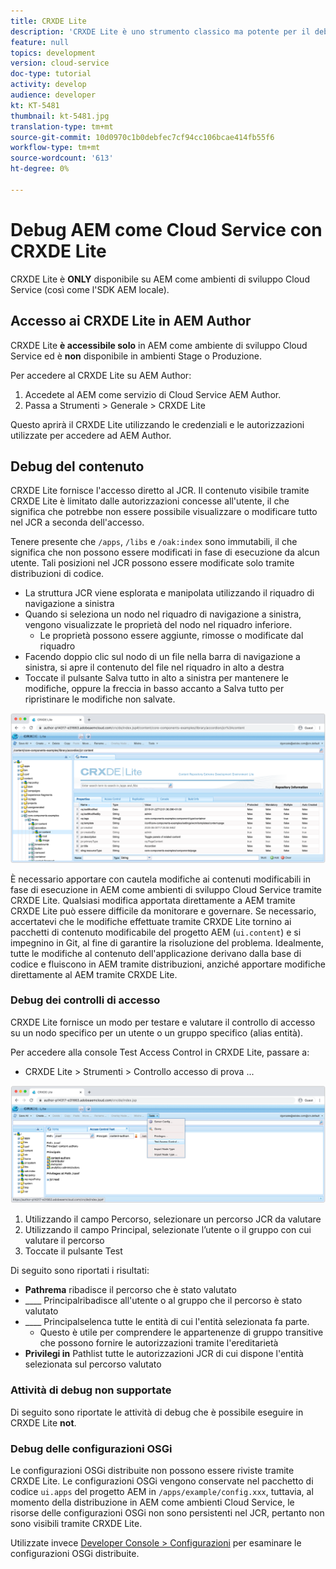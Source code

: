 ```yaml
---
title: CRXDE Lite
description: 'CRXDE Lite è uno strumento classico ma potente per il debug dei AEM come ambienti per sviluppatori Cloud Service. CRXDE Lite fornisce una suite di funzionalità che facilita il debug dall''ispezione di tutte le risorse e proprietà, dalla manipolazione delle parti modificabili del JCR e dalle autorizzazioni di indagine. '
feature: null
topics: development
version: cloud-service
doc-type: tutorial
activity: develop
audience: developer
kt: KT-5481
thumbnail: kt-5481.jpg
translation-type: tm+mt
source-git-commit: 10d0970c1b0debfec7cf94cc106bcae414fb55f6
workflow-type: tm+mt
source-wordcount: '613'
ht-degree: 0%

---
```



# Debug AEM come Cloud Service con CRXDE Lite

CRXDE Lite è __ONLY__ disponibile su AEM come ambienti di sviluppo Cloud Service (così come l&#39;SDK AEM locale).

## Accesso ai CRXDE Lite in AEM Author

CRXDE Lite __è accessibile solo__ in AEM come ambiente di sviluppo Cloud Service ed è __non__ disponibile in ambienti Stage o Produzione.

Per accedere al CRXDE Lite su AEM Author:

1. Accedete al AEM come servizio di Cloud Service AEM Author.
1. Passa a Strumenti > Generale > CRXDE Lite

Questo aprirà il CRXDE Lite utilizzando le credenziali e le autorizzazioni utilizzate per accedere ad AEM Author.

## Debug del contenuto

CRXDE Lite fornisce l&#39;accesso diretto al JCR. Il contenuto visibile tramite CRXDE Lite è limitato dalle autorizzazioni concesse all&#39;utente, il che significa che potrebbe non essere possibile visualizzare o modificare tutto nel JCR a seconda dell&#39;accesso.

Tenere presente che `/apps`, `/libs` e `/oak:index` sono immutabili, il che significa che non possono essere modificati in fase di esecuzione da alcun utente. Tali posizioni nel JCR possono essere modificate solo tramite distribuzioni di codice.

+ La struttura JCR viene esplorata e manipolata utilizzando il riquadro di navigazione a sinistra
+ Quando si seleziona un nodo nel riquadro di navigazione a sinistra, vengono visualizzate le proprietà del nodo nel riquadro inferiore.
   + Le proprietà possono essere aggiunte, rimosse o modificate dal riquadro
+ Facendo doppio clic sul nodo di un file nella barra di navigazione a sinistra, si apre il contenuto del file nel riquadro in alto a destra
+ Toccate il pulsante Salva tutto in alto a sinistra per mantenere le modifiche, oppure la freccia in basso accanto a Salva tutto per ripristinare le modifiche non salvate.

![CRXDE Lite - Debugging del contenuto](./assets/crxde-lite/debugging-content.png)

È necessario apportare con cautela modifiche ai contenuti modificabili in fase di esecuzione in AEM come ambienti di sviluppo Cloud Service tramite CRXDE Lite.
Qualsiasi modifica apportata direttamente a AEM tramite CRXDE Lite può essere difficile da monitorare e governare. Se necessario, accertatevi che le modifiche effettuate tramite CRXDE Lite tornino ai pacchetti di contenuto modificabile del progetto AEM (`ui.content`) e si impegnino in Git, al fine di garantire la risoluzione del problema. Idealmente, tutte le modifiche al contenuto dell&#39;applicazione derivano dalla base di codice e fluiscono in AEM tramite distribuzioni, anziché apportare modifiche direttamente al AEM tramite CRXDE Lite.

### Debug dei controlli di accesso

CRXDE Lite fornisce un modo per testare e valutare il controllo di accesso su un nodo specifico per un utente o un gruppo specifico (alias entità).

Per accedere alla console Test Access Control in CRXDE Lite, passare a:

+ CRXDE Lite > Strumenti > Controllo accesso di prova ...

![CRXDE Lite - Controllo dell&#39;accesso ai test](./assets/crxde-lite/permissions__test-access-control.png)

1. Utilizzando il campo Percorso, selezionare un percorso JCR da valutare
1. Utilizzando il campo Principal, selezionate l’utente o il gruppo con cui valutare il percorso
1. Toccate il pulsante Test

Di seguito sono riportati i risultati:

+ __Pathrema__ ribadisce il percorso che è stato valutato
+ ____ Principalribadisce all&#39;utente o al gruppo che il percorso è stato valutato
+ ____ Principalselenca tutte le entità di cui l&#39;entità selezionata fa parte.
   + Questo è utile per comprendere le appartenenze di gruppo transitive che possono fornire le autorizzazioni tramite l&#39;ereditarietà
+ __Privilegi in__ Pathlist tutte le autorizzazioni JCR di cui dispone l&#39;entità selezionata sul percorso valutato

### Attività di debug non supportate

Di seguito sono riportate le attività di debug che è possibile eseguire in CRXDE Lite __not__.

### Debug delle configurazioni OSGi

Le configurazioni OSGi distribuite non possono essere riviste tramite CRXDE Lite. Le configurazioni OSGi vengono conservate nel pacchetto di codice `ui.apps` del progetto AEM in `/apps/example/config.xxx`, tuttavia, al momento della distribuzione in AEM come ambienti Cloud Service, le risorse delle configurazioni OSGi non sono persistenti nel JCR, pertanto non sono visibili tramite CRXDE Lite.

Utilizzate invece [Developer Console > Configurazioni](./developer-console.md#configurations) per esaminare le configurazioni OSGi distribuite.

